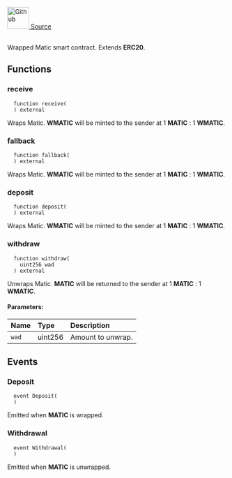 <a href="https://github.com/solace-fi/solace-core/blob/main/contracts/interfaces/IWMATIC.sol"><img src="/img/github.svg" alt="Github" width="50px"/> Source</a><br/><br/>

Wrapped Matic smart contract. Extends **ERC20**.


## Functions
### receive
```solidity
  function receive(
  ) external
```
Wraps Matic. **WMATIC** will be minted to the sender at 1 **MATIC** : 1 **WMATIC**.



### fallback
```solidity
  function fallback(
  ) external
```
Wraps Matic. **WMATIC** will be minted to the sender at 1 **MATIC** : 1 **WMATIC**.



### deposit
```solidity
  function deposit(
  ) external
```
Wraps Matic. **WMATIC** will be minted to the sender at 1 **MATIC** : 1 **WMATIC**.



### withdraw
```solidity
  function withdraw(
    uint256 wad
  ) external
```
Unwraps Matic. **MATIC** will be returned to the sender at 1 **MATIC** : 1 **WMATIC**.


#### Parameters:
| Name | Type | Description                                                          |
| :--- | :--- | :------------------------------------------------------------------- |
| `wad` | uint256 | Amount to unwrap. |


## Events
### Deposit
```solidity
  event Deposit(
  )
```
Emitted when **MATIC** is wrapped.


### Withdrawal
```solidity
  event Withdrawal(
  )
```
Emitted when **MATIC** is unwrapped.


